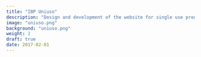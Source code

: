 ```yaml
---
title: "IBP Uniuso"
description: "Design and development of the website for single use product company 'IBP Uniuso'"
image: "uniuso.png"
background: "uniuso.png"
weight: 2
draft: true
date: 2017-02-01
---
```

